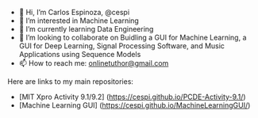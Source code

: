 - 👋 Hi, I’m Carlos Espinoza, @cespi
- 👀 I’m interested in Machine Learning
- 🌱 I’m currently learning Data Engineering
- 💞️ I’m looking to collaborate on Buidling a GUI for Machine Learning, a GUI for Deep Learning, Signal Processing Software, and Music Applications using Sequence Models
- 📫 How to reach me: onlinetuthor@gmail.com

Here are links to my main repositories:
- [MIT Xpro Activity 9.1/9.2] (https://cespi.github.io/PCDE-Activity-9.1/)
- [Machine Learning GUI] (https://cespi.github.io/MachineLearningGUI/)

<!---
cespi/cespi is a ✨ special ✨ repository because its `README.md` (this file) appears on your GitHub profile.
You can click the Preview link to take a look at your changes.
--->
